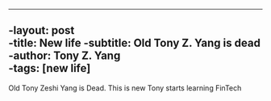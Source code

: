----		
 -layout: post		
 -title: New life
 -subtitle: Old Tony Z. Yang is dead
 -author: Tony Z. Yang	
 -tags: [new life]			
 ----		
 
 
<p>
Old Tony Zeshi Yang is Dead. This is new Tony starts learning FinTech
</p>
